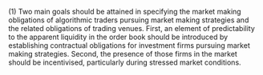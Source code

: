 (1) Two main goals should be attained in specifying the market making obligations of algorithmic traders pursuing market making strategies and the related obligations of trading venues. First, an element of predictability to the apparent liquidity in the order book should be introduced by establishing contractual obligations for investment firms pursuing market making strategies. Second, the presence of those firms in the market should be incentivised, particularly during stressed market conditions.